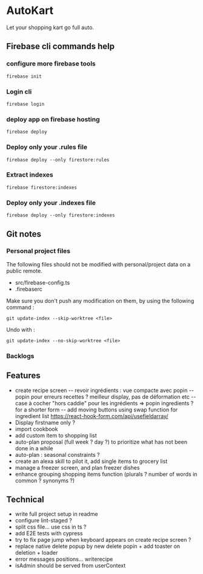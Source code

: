 # AutoKart
Let your shopping kart go full auto.

## Firebase cli commands help
### configure more firebase tools
`firebase init`
### Login cli
`firebase login`
### deploy app on firebase hosting
`firebase deploy`
### Deploy only your .rules file
`firebase deploy --only firestore:rules`
### Extract indexes
`firebase firestore:indexes`
### Deploy only your .indexes file
`firebase deploy --only firestore:indexes`

## Git notes
### Personal project files
The following files should not be modified with personal/project data on a public remote.
- src/firebase-config.ts
- .firebaserc

Make sure you don't push any modification on them, by using the following command :

`git update-index --skip-worktree <file>`

Undo with :

`git update-index --no-skip-worktree <file>`

### Backlogs
## Features
- create recipe screen
-- revoir ingrédients : vue compacte avec popin
-- popin pour erreurs recettes ? meilleur display, pas de déformation etc
-- case à cocher "hors caddie" pour les ingrédients => popin ingredients ? for a shorter form
-- add moving buttons using swap function for ingredient list https://react-hook-form.com/api/usefieldarray/
- Display firstname only ?
- import cookbook
- add custom item to shopping list
- auto-plan proposal (full week ? day ?) to prioritize what has not been done in a while
- auto-plan : seasonal constraints ?
- create an alexa skill to pilot it, add single items to grocery list
- manage a freezer screen, and plan freezer dishes
- enhance grouping shopping items function (plurals ? number of words in common ? synonyms ?)

## Technical
- write full project setup in readme
- configure lint-staged ?
- split css file... use css in ts ? 
- add E2E tests with cypress
- try to fix page jump when keyboard appears on create recipe screen ?
- replace native delete popup by new delete popin + add toaster on deletion + loader
- error messages positions... writerecipe
- isAdmin should be served from userContext
